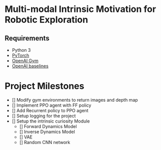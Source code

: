  # Multi-modal Intrinsic Motivation for Robotic Exploration


 ## Requirements

 * Python 3
 * [PyTorch](http://pytorch.org/)
 * [OpenAI Gym](https://github.com/openai/gym)
 * [OpenAI baselines](https://github.com/openai/baselines)

 # Project Milestones
 - [] Modify gym environments to return images and depth map
 - [] Implement PPO agent with FF policy
 - [] Add Recurrent policy to PPO agent
 - [] Setup logging for the project
 - [] Setup the intrinsic curiosity Module
    - [] Forward Dynamics Model
    - [] Inverse Dynamics Model
    - [] VAE
    - [] Random CNN network
